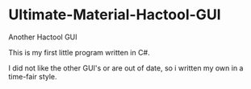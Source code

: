 # Ultimate-Material-Hactool-GUI
Another Hactool GUI

This is my first little program written in C#.

I did not like the other GUI's or are out of date, so i written my own in a time-fair style.
